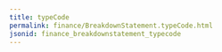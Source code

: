 ```yaml
---
title: typeCode
permalink: finance/BreakdownStatement.typeCode.html
jsonid: finance_breakdownstatement_typecode
---
```

